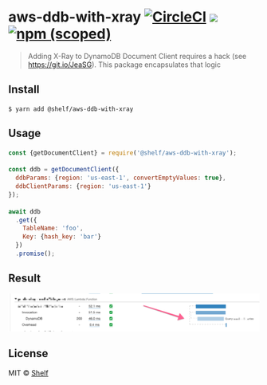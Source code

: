# aws-ddb-with-xray [![CircleCI](https://circleci.com/gh/shelfio/aws-ddb-with-xray/tree/master.svg?style=svg)](https://circleci.com/gh/shelfio/aws-ddb-with-xray/tree/master) ![](https://img.shields.io/badge/code_style-prettier-ff69b4.svg) [![npm (scoped)](https://img.shields.io/npm/v/@shelf/aws-ddb-with-xray.svg)](https://www.npmjs.com/package/@shelf/aws-ddb-with-xray)

> Adding X-Ray to DynamoDB Document Client requires a hack (see https://git.io/JeaSG). This package encapsulates that logic

## Install

```
$ yarn add @shelf/aws-ddb-with-xray
```

## Usage

```js
const {getDocumentClient} = require('@shelf/aws-ddb-with-xray');

const ddb = getDocumentClient({
  ddbParams: {region: 'us-east-1', convertEmptyValues: true},
  ddbClientParams: {region: 'us-east-1'}
});

await ddb
  .get({
    TableName: 'foo',
    Key: {hash_key: 'bar'}
  })
  .promise();
```

## Result

![](./xray.png)

## License

MIT © [Shelf](https://shelf.io)

